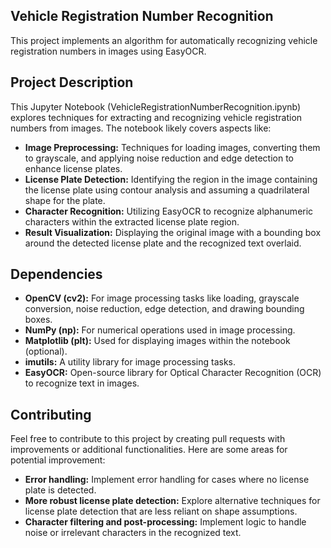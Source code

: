 ## Vehicle Registration Number Recognition

This project implements an algorithm for automatically recognizing vehicle registration numbers in images using EasyOCR.

## Project Description

This Jupyter Notebook (VehicleRegistrationNumberRecognition.ipynb) explores techniques for extracting and recognizing vehicle registration numbers from images. The notebook likely covers aspects like:

* **Image Preprocessing:** Techniques for loading images, converting them to grayscale, and applying noise reduction and edge detection to enhance license plates.
* **License Plate Detection:** Identifying the region in the image containing the license plate using contour analysis and assuming a quadrilateral shape for the plate.
* **Character Recognition:** Utilizing EasyOCR to recognize alphanumeric characters within the extracted license plate region.
* **Result Visualization:** Displaying the original image with a bounding box around the detected license plate and the recognized text overlaid.

## Dependencies

* **OpenCV (cv2):** For image processing tasks like loading, grayscale conversion, noise reduction, edge detection, and drawing bounding boxes.
* **NumPy (np):** For numerical operations used in image processing.
* **Matplotlib (plt):** Used for displaying images within the notebook (optional).
* **imutils:** A utility library for image processing tasks.
* **EasyOCR:** Open-source library for Optical Character Recognition (OCR) to recognize text in images.
  
## Contributing

Feel free to contribute to this project by creating pull requests with improvements or additional functionalities. Here are some areas for potential improvement:

* **Error handling:** Implement error handling for cases where no license plate is detected.
* **More robust license plate detection:** Explore alternative techniques for license plate detection that are less reliant on shape assumptions.
* **Character filtering and post-processing:** Implement logic to handle noise or irrelevant characters in the recognized text.

